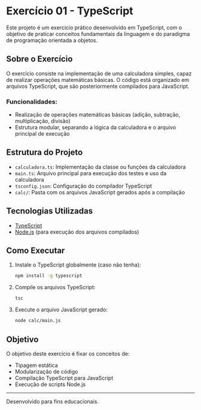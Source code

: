 # Exercício 01 - TypeScript

Este projeto é um exercício prático desenvolvido em TypeScript, com o objetivo de praticar conceitos fundamentais da linguagem e do paradigma de programação orientada a objetos.

## Sobre o Exercício
O exercício consiste na implementação de uma calculadora simples, capaz de realizar operações matemáticas básicas. O código está organizado em arquivos TypeScript, que são posteriormente compilados para JavaScript.

### Funcionalidades:
- Realização de operações matemáticas básicas (adição, subtração, multiplicação, divisão)
- Estrutura modular, separando a lógica da calculadora e o arquivo principal de execução

## Estrutura do Projeto
- `calculadora.ts`: Implementação da classe ou funções da calculadora
- `main.ts`: Arquivo principal para execução dos testes e uso da calculadora
- `tsconfig.json`: Configuração do compilador TypeScript
- `calc/`: Pasta com os arquivos JavaScript gerados após a compilação

## Tecnologias Utilizadas
- [TypeScript](https://www.typescriptlang.org/)
- [Node.js](https://nodejs.org/) (para execução dos arquivos compilados)

## Como Executar
1. Instale o TypeScript globalmente (caso não tenha):
   ```sh
   npm install -g typescript
   ```
2. Compile os arquivos TypeScript:
   ```sh
   tsc
   ```
3. Execute o arquivo JavaScript gerado:
   ```sh
   node calc/main.js
   ```

## Objetivo
O objetivo deste exercício é fixar os conceitos de:
- Tipagem estática
- Modularização de código
- Compilação TypeScript para JavaScript
- Execução de scripts Node.js

---

Desenvolvido para fins educacionais.
